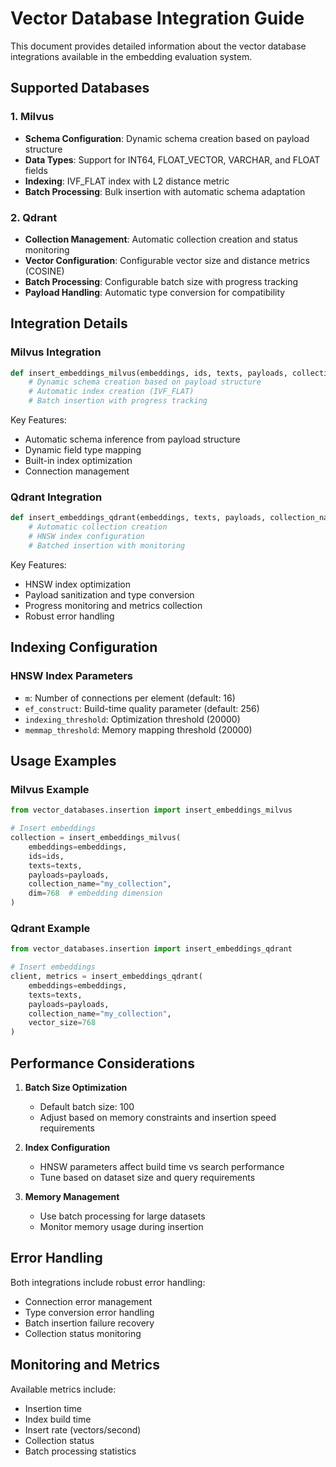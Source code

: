 # Vector Database Integration Guide

This document provides detailed information about the vector database integrations available in the embedding evaluation system.

## Supported Databases

### 1. Milvus
- **Schema Configuration**: Dynamic schema creation based on payload structure
- **Data Types**: Support for INT64, FLOAT_VECTOR, VARCHAR, and FLOAT fields
- **Indexing**: IVF_FLAT index with L2 distance metric
- **Batch Processing**: Bulk insertion with automatic schema adaptation

### 2. Qdrant
- **Collection Management**: Automatic collection creation and status monitoring
- **Vector Configuration**: Configurable vector size and distance metrics (COSINE)
- **Batch Processing**: Configurable batch size with progress tracking
- **Payload Handling**: Automatic type conversion for compatibility

## Integration Details

### Milvus Integration

```python
def insert_embeddings_milvus(embeddings, ids, texts, payloads, collection_name, dim, host='localhost', port=19530):
    # Dynamic schema creation based on payload structure
    # Automatic index creation (IVF_FLAT)
    # Batch insertion with progress tracking
```

Key Features:
- Automatic schema inference from payload structure
- Dynamic field type mapping
- Built-in index optimization
- Connection management

### Qdrant Integration

```python
def insert_embeddings_qdrant(embeddings, texts, payloads, collection_name, vector_size, host='localhost', port=6333):
    # Automatic collection creation
    # HNSW index configuration
    # Batched insertion with monitoring
```

Key Features:
- HNSW index optimization
- Payload sanitization and type conversion
- Progress monitoring and metrics collection
- Robust error handling

## Indexing Configuration

### HNSW Index Parameters
- `m`: Number of connections per element (default: 16)
- `ef_construct`: Build-time quality parameter (default: 256)
- `indexing_threshold`: Optimization threshold (20000)
- `memmap_threshold`: Memory mapping threshold (20000)

## Usage Examples

### Milvus Example
```python
from vector_databases.insertion import insert_embeddings_milvus

# Insert embeddings
collection = insert_embeddings_milvus(
    embeddings=embeddings,
    ids=ids,
    texts=texts,
    payloads=payloads,
    collection_name="my_collection",
    dim=768  # embedding dimension
)
```

### Qdrant Example
```python
from vector_databases.insertion import insert_embeddings_qdrant

# Insert embeddings
client, metrics = insert_embeddings_qdrant(
    embeddings=embeddings,
    texts=texts,
    payloads=payloads,
    collection_name="my_collection",
    vector_size=768
)
```

## Performance Considerations

1. **Batch Size Optimization**
   - Default batch size: 100
   - Adjust based on memory constraints and insertion speed requirements

2. **Index Configuration**
   - HNSW parameters affect build time vs search performance
   - Tune based on dataset size and query requirements

3. **Memory Management**
   - Use batch processing for large datasets
   - Monitor memory usage during insertion

## Error Handling

Both integrations include robust error handling:
- Connection error management
- Type conversion error handling
- Batch insertion failure recovery
- Collection status monitoring

## Monitoring and Metrics

Available metrics include:
- Insertion time
- Index build time
- Insert rate (vectors/second)
- Collection status
- Batch processing statistics
